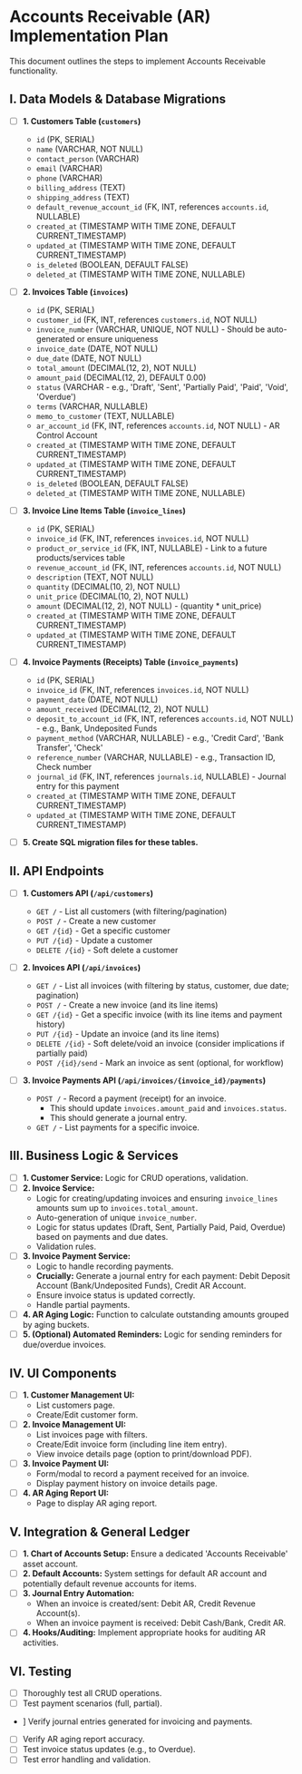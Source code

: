 # Accounts Receivable (AR) Implementation Plan

This document outlines the steps to implement Accounts Receivable functionality.

## I. Data Models & Database Migrations

- [ ] **1. Customers Table (`customers`)**
  - `id` (PK, SERIAL)
  - `name` (VARCHAR, NOT NULL)
  - `contact_person` (VARCHAR)
  - `email` (VARCHAR)
  - `phone` (VARCHAR)
  - `billing_address` (TEXT)
  - `shipping_address` (TEXT)
  - `default_revenue_account_id` (FK, INT, references `accounts.id`, NULLABLE)
  - `created_at` (TIMESTAMP WITH TIME ZONE, DEFAULT CURRENT_TIMESTAMP)
  - `updated_at` (TIMESTAMP WITH TIME ZONE, DEFAULT CURRENT_TIMESTAMP)
  - `is_deleted` (BOOLEAN, DEFAULT FALSE)
  - `deleted_at` (TIMESTAMP WITH TIME ZONE, NULLABLE)

- [ ] **2. Invoices Table (`invoices`)**
  - `id` (PK, SERIAL)
  - `customer_id` (FK, INT, references `customers.id`, NOT NULL)
  - `invoice_number` (VARCHAR, UNIQUE, NOT NULL) - Should be auto-generated or ensure uniqueness
  - `invoice_date` (DATE, NOT NULL)
  - `due_date` (DATE, NOT NULL)
  - `total_amount` (DECIMAL(12, 2), NOT NULL)
  - `amount_paid` (DECIMAL(12, 2), DEFAULT 0.00)
  - `status` (VARCHAR - e.g., 'Draft', 'Sent', 'Partially Paid', 'Paid', 'Void', 'Overdue')
  - `terms` (VARCHAR, NULLABLE)
  - `memo_to_customer` (TEXT, NULLABLE)
  - `ar_account_id` (FK, INT, references `accounts.id`, NOT NULL) - AR Control Account
  - `created_at` (TIMESTAMP WITH TIME ZONE, DEFAULT CURRENT_TIMESTAMP)
  - `updated_at` (TIMESTAMP WITH TIME ZONE, DEFAULT CURRENT_TIMESTAMP)
  - `is_deleted` (BOOLEAN, DEFAULT FALSE)
  - `deleted_at` (TIMESTAMP WITH TIME ZONE, NULLABLE)

- [ ] **3. Invoice Line Items Table (`invoice_lines`)**
  - `id` (PK, SERIAL)
  - `invoice_id` (FK, INT, references `invoices.id`, NOT NULL)
  - `product_or_service_id` (FK, INT, NULLABLE) - Link to a future products/services table
  - `revenue_account_id` (FK, INT, references `accounts.id`, NOT NULL)
  - `description` (TEXT, NOT NULL)
  - `quantity` (DECIMAL(10, 2), NOT NULL)
  - `unit_price` (DECIMAL(10, 2), NOT NULL)
  - `amount` (DECIMAL(12, 2), NOT NULL) - (quantity * unit_price)
  - `created_at` (TIMESTAMP WITH TIME ZONE, DEFAULT CURRENT_TIMESTAMP)
  - `updated_at` (TIMESTAMP WITH TIME ZONE, DEFAULT CURRENT_TIMESTAMP)

- [ ] **4. Invoice Payments (Receipts) Table (`invoice_payments`)**
  - `id` (PK, SERIAL)
  - `invoice_id` (FK, INT, references `invoices.id`, NOT NULL)
  - `payment_date` (DATE, NOT NULL)
  - `amount_received` (DECIMAL(12, 2), NOT NULL)
  - `deposit_to_account_id` (FK, INT, references `accounts.id`, NOT NULL) - e.g., Bank, Undeposited Funds
  - `payment_method` (VARCHAR, NULLABLE) - e.g., 'Credit Card', 'Bank Transfer', 'Check'
  - `reference_number` (VARCHAR, NULLABLE) - e.g., Transaction ID, Check number
  - `journal_id` (FK, INT, references `journals.id`, NULLABLE) - Journal entry for this payment
  - `created_at` (TIMESTAMP WITH TIME ZONE, DEFAULT CURRENT_TIMESTAMP)
  - `updated_at` (TIMESTAMP WITH TIME ZONE, DEFAULT CURRENT_TIMESTAMP)

- [ ] **5. Create SQL migration files for these tables.**

## II. API Endpoints

- [ ] **1. Customers API (`/api/customers`)**
  - `GET /` - List all customers (with filtering/pagination)
  - `POST /` - Create a new customer
  - `GET /{id}` - Get a specific customer
  - `PUT /{id}` - Update a customer
  - `DELETE /{id}` - Soft delete a customer

- [ ] **2. Invoices API (`/api/invoices`)**
  - `GET /` - List all invoices (with filtering by status, customer, due date; pagination)
  - `POST /` - Create a new invoice (and its line items)
  - `GET /{id}` - Get a specific invoice (with its line items and payment history)
  - `PUT /{id}` - Update an invoice (and its line items)
  - `DELETE /{id}` - Soft delete/void an invoice (consider implications if partially paid)
  - `POST /{id}/send` - Mark an invoice as sent (optional, for workflow)

- [ ] **3. Invoice Payments API (`/api/invoices/{invoice_id}/payments`)**
  - `POST /` - Record a payment (receipt) for an invoice.
    - This should update `invoices.amount_paid` and `invoices.status`.
    - This should generate a journal entry.
  - `GET /` - List payments for a specific invoice.

## III. Business Logic & Services

- [ ] **1. Customer Service:** Logic for CRUD operations, validation.
- [ ] **2. Invoice Service:**
  - Logic for creating/updating invoices and ensuring `invoice_lines` amounts sum up to `invoices.total_amount`.
  - Auto-generation of unique `invoice_number`.
  - Logic for status updates (Draft, Sent, Partially Paid, Paid, Overdue) based on payments and due dates.
  - Validation rules.
- [ ] **3. Invoice Payment Service:**
  - Logic to handle recording payments.
  - **Crucially:** Generate a journal entry for each payment: Debit Deposit Account (Bank/Undeposited Funds), Credit AR Account.
  - Ensure invoice status is updated correctly.
  - Handle partial payments.
- [ ] **4. AR Aging Logic:** Function to calculate outstanding amounts grouped by aging buckets.
- [ ] **5. (Optional) Automated Reminders:** Logic for sending reminders for due/overdue invoices.

## IV. UI Components

- [ ] **1. Customer Management UI:**
  - List customers page.
  - Create/Edit customer form.
- [ ] **2. Invoice Management UI:**
  - List invoices page with filters.
  - Create/Edit invoice form (including line item entry).
  - View invoice details page (option to print/download PDF).
- [ ] **3. Invoice Payment UI:**
  - Form/modal to record a payment received for an invoice.
  - Display payment history on invoice details page.
- [ ] **4. AR Aging Report UI:**
  - Page to display AR aging report.

## V. Integration & General Ledger

- [ ] **1. Chart of Accounts Setup:** Ensure a dedicated 'Accounts Receivable' asset account.
- [ ] **2. Default Accounts:** System settings for default AR account and potentially default revenue accounts for items.
- [ ] **3. Journal Entry Automation:** 
  - When an invoice is created/sent: Debit AR, Credit Revenue Account(s).
  - When an invoice payment is received: Debit Cash/Bank, Credit AR.
- [ ] **4. Hooks/Auditing:** Implement appropriate hooks for auditing AR activities.

## VI. Testing

- [ ] Thoroughly test all CRUD operations.
- [ ] Test payment scenarios (full, partial).
- ] Verify journal entries generated for invoicing and payments.
- [ ] Verify AR aging report accuracy.
- [ ] Test invoice status updates (e.g., to Overdue).
- [ ] Test error handling and validation.
